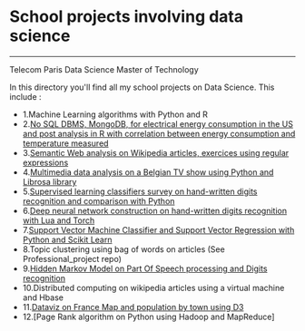 # School projects involving data science
-----------------
Telecom Paris Data Science Master of Technology

In this directory you'll find all my school projects on Data Science. This include :
- 1.Machine Learning algorithms with Python and R
- 2.[No SQL DBMS, MongoDB, for electrical energy consumption in the US and post analysis in R with correlation between energy consumption and temperature measured](/No_SQL_MongoDB_R.md) 
- 3.[Semantic Web analysis on Wikipedia articles, exercices using regular expressions](/Semantic_analysis.md) 
- 4.[Multimedia data analysis on a Belgian TV show using Python and Librosa library](/CES2016_TP_multimédia_SDGDASMMFv2.ipynb)
- 5.[Supervised learning classifiers survey on hand-written digits recognition and comparison with Python](/TP_evaluationclassif_MMF.ipynb)
- 6.[Deep neural network construction on hand-written digits recognition with Lua and Torch](/train_mnist.lua)
- 7.[Support Vector Machine Classifier and Support Vector Regression with Python and Scikit Learn](/TP_SVM_MMF.ipynb)
- 8.Topic clustering using bag of words on articles  (See Professional_project repo)
- 9.[Hidden Markov Model on Part Of Speech processing and Digits recognition](/TP_HMM_MMF2.ipynb)
- 10.Distributed computing on wikipedia articles using a virtual machine and Hbase
- 11.[Dataviz on France Map and population by town using D3](/index.html)
- 12.[Page Rank algorithm on Python using Hadoop and MapReduce]
